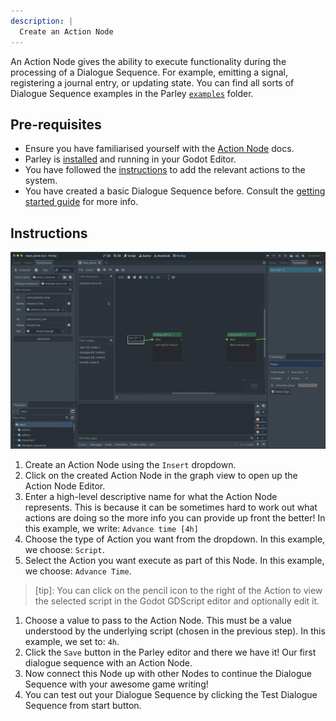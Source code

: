 ```yaml
---
description: |
  Create an Action Node
---
```


An Action Node gives the ability to execute functionality during the processing
of a Dialogue Sequence. For example, emitting a signal, registering a journal
entry, or updating state. You can find all sorts of Dialogue Sequence examples
in the Parley
[`examples`](https://github.com/bisterix-studio/parley/tree/main/examples)
folder.

## Pre-requisites

- Ensure you have familiarised yourself with the
  [Action Node](../nodes/action-node.md) docs.
- Parley is [installed](./installation.md) and running in your Godot Editor.
- You have followed the [instructions](./register-action.md) to add the relevant
  actions to the system.
- You have created a basic Dialogue Sequence before. Consult the
  [getting started guide](./create-dialogue-sequence.md) for more info.

## Instructions

![Create an Action Node](../../../www/static/docs/create-action-node/create-action-node.gif)

1. Create an Action Node using the `Insert` dropdown.
2. Click on the created Action Node in the graph view to open up the Action Node
   Editor.
3. Enter a high-level descriptive name for what the Action Node represents. This
   is because it can be sometimes hard to work out what actions are doing so the
   more info you can provide up front the better! In this example, we write:
   `Advance time [4h]`
4. Choose the type of Action you want from the dropdown. In this example, we
   choose: `Script`.
5. Select the Action you want execute as part of this Node. In this example, we
   choose: `Advance Time`.

> [tip]: You can click on the pencil icon to the right of the Action to view the
> selected script in the Godot GDScript editor and optionally edit it.

1. Choose a value to pass to the Action Node. This must be a value understood by
   the underlying script (chosen in the previous step). In this example, we set
   to: `4h`.
2. Click the `Save` button in the Parley editor and there we have it! Our first
   dialogue sequence with an Action Node.
3. Now connect this Node up with other Nodes to continue the Dialogue Sequence
   with your awesome game writing!
4. You can test out your Dialogue Sequence by clicking the Test Dialogue
   Sequence from start button.
